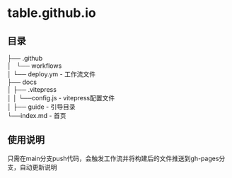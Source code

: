 # table.github.io
## 目录
├── .github  
│   └── workflows  
│       └── deploy.ym - 工作流文件  
├── docs  
│   ├── .vitepress  
│   │   └──config.js - vitepress配置文件  
│   ├── guide - 引导目录  
    └──index.md - 首页  
## 使用说明
只需在main分支push代码，会触发工作流并将构建后的文件推送到gh-pages分支，自动更新说明
